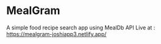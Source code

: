 # MealGram
A simple food recipe search app using MealDb API
Live at : https://mealgram-joshiapp3.netlify.app/
